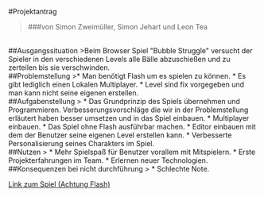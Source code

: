 #Projektantrag
> ###von Simon Zweimüller, Simon Jehart und Leon Tea
<br>
##Ausgangssituation
>Beim Browser Spiel "Bubble Struggle" versucht der Spieler in den verschiedenen Levels alle Bälle abzuschießen und zu zerteilen bis sie verschwinden.
<br>
##Problemstellung
>* Man benötigt Flash um es spielen zu können.
* Es gibt lediglich einen Lokalen Multiplayer.
* Level sind fix vorgegeben und man kann nicht seine eigenen erstellen.
<br>
##Aufgabenstellung
> * Das Grundprinzip des Spiels übernehmen und Programmieren. Verbesserungsvorschläge die wir in der Problemstellung erläutert haben besser umsetzen und in das Spiel einbauen. 
* Multiplayer einbauen.
* Das Spiel ohne Flash ausführbar machen.
* Editor einbauen mit dem der Benutzer seine eigenen Level erstellen kann.
* Verbesserte Personalisierung seines Charakters im Spiel.
<br>
##Nutzen
> * Mehr Spielspaß für Benutzer vorallem mit Mitspielern.
* Erste Projekterfahrungen im Team.
* Erlernen neuer Technologien.
<br>
##Konsequenzen bei nicht durchführung
> * Schlechte Note.


[Link zum Spiel (Achtung Flash)](https://www.spielkarussell.de/bubble-struggle.htm)



